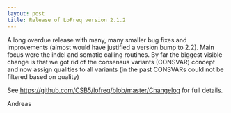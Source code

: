```yaml
---
layout: post
title: Release of LoFreq version 2.1.2
---
```


A long overdue release with many, many smaller bug fixes and
improvements  (almost would have justified a version bump to 2.2). 
Main focus were the indel and somatic calling routines. By far the
 biggest visible change is that we got rid of the consensus variants
 (CONSVAR) concept and now assign qualities to all variants (in the
 past  CONSVARs could not be filtered based on quality)

See https://github.com/CSB5/lofreq/blob/master/Changelog for full details.

Andreas
